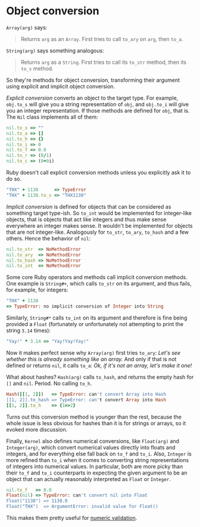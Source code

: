 # Object conversion

`Array(arg)` says:
> Returns `arg` as an `Array`. First tries to call `to_ary` on `arg`, then `to_a`.

`String(arg)` says something analogous:
> Returns `arg` as a `String`. First tries to call its `to_str` method, then its `to_s` method.

So they're methods for object conversion, transforming their argument using explicit and implicit object conversion.

*Explicit conversion* converts an object to the target type. For example, `obj.to_s` will give you a string representation of `obj`, and `obj.to_i` will give you an integer representation. If those methods are defined for `obj`, that is. The `Nil` class implements all of them:

```ruby
nil.to_s => ""
nil.to_a => []
nil.to_h => {}
nil.to_i => 0
nil.to_f => 0.0
nil.to_r => (0/1)
nil.to_c => (0+0i)
```

Ruby doesn't call explicit conversion methods unless you explicitly ask it to do so.

```ruby
"THX" + 1138      => TypeError
"THX" + 1138.to_s => "THX1138"
```

*Implicit conversion* is defined for objects that can be considered as something target type-ish. So `to_int` would be implemented for integer-like objects, that is objects that act like integers and thus make sense everywhere an integer makes sense. It wouldn't be implemented for objects that are not integer-like. Analogously for `to_str`, `to_ary`, `to_hash` and a few others. Hence the behavior of `nil`:

```ruby
nil.to_str  => NoMethodError
nil.to_ary  => NoMethodError
nil.to_hash => NoMethodError
nil.to_int  => NoMethodError
```

Some core Ruby operators and methods call implicit conversion methods. One example is `String#+`, which calls `to_str` on its argument, and thus fails, for example, for integers:

```ruby
"THX" + 1138
=> TypeError: no implicit conversion of Integer into String
```

Similarly, `String#*` calls `to_int` on its argument and therefore is fine being provided a `Float` (fortunately or unfortunately not attempting to print the string `3.14` times):

```ruby
"Yay!" * 3.14 => "Yay!Yay!Yay!"
```

Now it makes perfect sense why `Array(arg)` first tries `to_ary`: *Let's see whether this is already something like an array.* And only if that is not defined or returns `nil`, it calls `to_a`: *Ok, if it's not an array, let's make it one!*

What about hashes? `Hash(arg)` calls `to_hash`, and returns the empty hash for `[]` and `nil`. Period. No calling `to_h`.

```ruby
Hash([[1, 2]])   => TypeError: can't convert Array into Hash
[[1, 2]].to_hash => TypeError: can't convert Array into Hash
[[1, 2]].to_h    => {1=>2}
```

Turns out this conversion method is younger than the rest, because the whole issue is less obvious for hashes than it is for strings or arrays, so it evoked more discussion.

Finally, `Kernel` also defines numerical conversions, like `Float(arg)` and `Integer(arg)`, which convert numerical values directly into floats and integers, and for everything else fall back on `to_f` and `to_i`. Also, `Integer` is more refined than `to_i` when it comes to converting string representations of integers into numerical values. In particular, both are more picky than their `to_f` and `to_i` counterparts in expecting the given argument to be an object that can actually reasonably interpreted as `Float` or `Integer`.

```ruby
nil.to_f   => 0.0
Float(nil) => TypeError: can't convert nil into Float
Float("1138") => 1138.0
Float("THX")  => ArgumentError: invalid value for Float()
```

This makes them pretty useful for [numeric validation](https://pdxwolfy.wordpress.com/2016/04/12/numeric-validation-in-ruby/).
